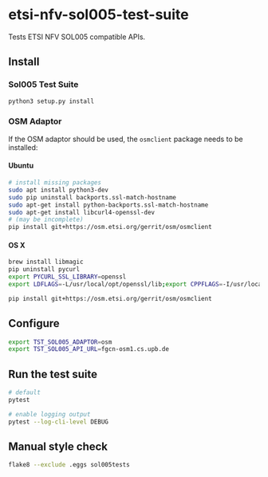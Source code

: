 # etsi-nfv-sol005-test-suite
Tests ETSI NFV SOL005 compatible APIs.

## Install

### Sol005 Test Suite

```sh
python3 setup.py install
```

### OSM Adaptor

If the OSM adaptor should be used, the `osmclient` package needs to be installed:

#### Ubuntu

```sh
# install missing packages
sudo apt install python3-dev
sudo pip uninstall backports.ssl-match-hostname
sudo apt-get install python-backports.ssl-match-hostname
sudo apt-get install libcurl4-openssl-dev
# (may be incomplete)
pip install git+https://osm.etsi.org/gerrit/osm/osmclient
```

#### OS X
```sh
brew install libmagic
pip uninstall pycurl
export PYCURL_SSL_LIBRARY=openssl
export LDFLAGS=-L/usr/local/opt/openssl/lib;export CPPFLAGS=-I/usr/local/opt/openssl/include;pip install pycurl --compile --no-cache-dir

pip install git+https://osm.etsi.org/gerrit/osm/osmclient
```


## Configure

```sh
export TST_SOL005_ADAPTOR=osm
export TST_SOL005_API_URL=fgcn-osm1.cs.upb.de
```

## Run the test suite

```sh
# default
pytest

# enable logging output
pytest --log-cli-level DEBUG
```


## Manual style check
```sh
flake8 --exclude .eggs sol005tests
```
